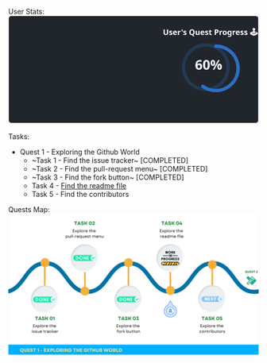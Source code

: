 
  User Stats:<br>
  ![User Draft Stats](/userCards/draft.svg?)

  Tasks:
  - Quest 1 - Exploring the Github World
    - ~Task 1 - Find the issue tracker~ [COMPLETED]
    - ~Task 2 - Find the pull-request menu~ [COMPLETED]
    - ~Task 3 - Find the fork button~ [COMPLETED]
    - Task 4 - [Find the readme file](https://github.com/caiton1/OSS-Doorway/issues/94)
    - Task 5 - Find the contributors

Quests Map:
![Quest Map](/map/Q1T4.png)